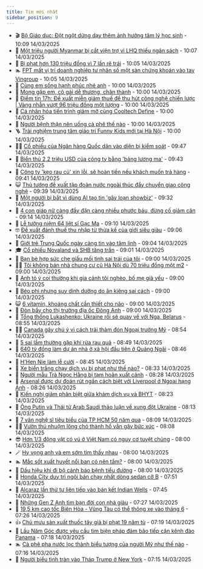 ```yaml
---
title: Tim mới nhất
sidebar_position: 9
---
```


<!-- vnexpress-tin-moi-nhat:START -->
- 🎬 [Bộ Giáo dục: Đột ngột dừng dạy thêm ảnh hưởng tâm lý học sinh](https://vnexpress.net/bo-giao-duc-dot-ngot-dung-day-them-anh-huong-tam-ly-hoc-sinh-4861442.html) - 10:09 14/03/2025
- 🐎 [Một triệu người Myanmar bị cắt viện trợ vì LHQ thiếu ngân sách](https://vnexpress.net/mot-trieu-nguoi-myanmar-bi-cat-vien-tro-vi-lhq-thieu-ngan-sach-4861441.html) - 10:07 14/03/2025
- 🦍 [Bị phạt hơn 130 triệu đồng vì 7 lần rẽ trái](https://vnexpress.net/bi-phat-hon-130-trieu-dong-vi-7-lan-re-trai-4861418.html) - 10:05 14/03/2025
- 🏊 [FPT mất vị trí doanh nghiệp tư nhân số một sàn chứng khoán vào tay Vingroup](https://vnexpress.net/fpt-mat-vi-tri-doanh-nghiep-tu-nhan-so-mot-san-chung-khoan-vao-tay-vingroup-4861440.html) - 10:05 14/03/2025
- 🎊 [Cùng em sống hạnh phúc nhé anh](https://vnexpress.net/cung-em-song-hanh-phuc-nhe-anh-4861036.html) - 10:00 14/03/2025
- 🎃 [Mong gặp em, cô gái dễ thương, chân thành](https://vnexpress.net/mong-gap-em-co-gai-de-thuong-chan-thanh-4861035.html) - 10:00 14/03/2025
- 🧰 [Điểm tin 17h: Đề xuất miễn giảm thuế để thu hút công nghệ chiến lược | Vàng nhẫn vượt 96 triệu đồng một lượng](https://vnexpress.net/diem-tin-17h-de-xuat-mien-giam-thue-de-thu-hut-cong-nghe-chien-luoc-vang-nhan-vuot-96-trieu-dong-mot-luong-4861457.html) - 10:00 14/03/2025
- 🔭 [Cá nhân hóa tiến trình giảm mỡ cùng Cooltech Define](https://vnexpress.net/ca-nhan-hoa-tien-trinh-giam-mo-cung-cooltech-define-4861406.html) - 10:00 14/03/2025
- 🫶 [Người bệnh thận nên uống cà phê thế nào](https://vnexpress.net/nguoi-benh-than-nen-uong-ca-phe-the-nao-4861394.html) - 10:00 14/03/2025
- 🪜 [Trải nghiệm trung tâm giáo trí Funny Kids mới tại Hà Nội](https://vnexpress.net/trai-nghiem-trung-tam-giao-tri-funny-kids-moi-tai-ha-noi-4860880.html) - 10:00 14/03/2025
- 👨‍🏫 [Cổ phiếu của Ngân hàng Quốc dân vào diện bị kiểm soát](https://vnexpress.net/co-phieu-cua-ngan-hang-quoc-dan-vao-dien-bi-kiem-soat-4861449.html) - 09:47 14/03/2025
- 🎊 [Biển thủ 2,2 triệu USD của công ty bằng &#39;bảng lương ma&#39;](https://vnexpress.net/bien-thu-2-2-trieu-usd-cua-cong-ty-bang-bang-luong-ma-4861434.html) - 09:43 14/03/2025
- 🎊 [Công ty &#39;kẹo rau củ&#39; xin lỗi, sẽ hoàn tiền nếu khách muốn trả hàng](https://vnexpress.net/cong-ty-keo-rau-cu-xin-loi-se-hoan-tien-neu-khach-muon-tra-hang-4861402.html) - 09:41 14/03/2025
- 😺 [Thủ tướng đề xuất tập đoàn nước ngoài thúc đẩy chuyển giao công nghệ](https://vnexpress.net/thu-tuong-de-xuat-tap-doan-nuoc-ngoai-thuc-day-chuyen-giao-cong-nghe-4861408.html) - 09:39 14/03/2025
- 🐘 [Một người bị bắt vì dùng AI tạo tin &#39;gây loạn showbiz&#39;](https://vnexpress.net/mot-nguoi-bi-bat-vi-dung-ai-tao-tin-gay-loan-showbiz-4861371.html) - 09:32 14/03/2025
- 🌁 [4 con giáp nữ càng đầy đặn càng nhiều phước báu, đừng cố giảm cân](https://vnexpress.net/van-may-12-con-giap-con-giap-may-man-4-con-giap-nu-cang-day-dan-cang-nhieu-phuoc-bau-dung-co-giam-can-4860523.html) - 09:14 14/03/2025
- 🐲 [Lễ tưởng niệm 64 liệt sĩ Gạc Ma](https://vnexpress.net/le-tuong-niem-64-liet-si-gac-ma-4861314.html) - 09:10 14/03/2025
- 🤓 [Đề xuất đánh thuế thu nhập từ thừa kế của giới siêu giàu](https://vnexpress.net/de-xuat-danh-thue-thu-nhap-tu-thua-ke-cua-gioi-sieu-giau-4861403.html) - 09:06 14/03/2025
- 💪 [Giới trẻ Trung Quốc ngày càng tin vào tâm linh](https://vnexpress.net/gioi-tre-trung-quoc-ngay-cang-tin-vao-tam-linh-4860911.html) - 09:04 14/03/2025
- 🎓 [Cổ phiếu Novaland và SHB tăng trần](https://vnexpress.net/co-phieu-novaland-va-shb-tang-tran-4861420.html) - 09:01 14/03/2025
- 🫣 [Bạn bè hợp sức che giấu mối tình sai trái của tôi](https://vnexpress.net/ban-be-hop-suc-che-giau-moi-tinh-sai-trai-cua-toi-4861233.html) - 09:00 14/03/2025
- 🧑‍💻 [Tôi không bán nhà chung cư cũ Hà Nội dù 70 triệu đồng một m2](https://vnexpress.net/toi-khong-ban-tap-the-cu-ha-noi-du-co-nguoi-tra-70-trieu-dong-mot-m2-4861368.html) - 09:00 14/03/2025
- 🐲 [Anh tỏ ý coi thường khi gia cảnh tôi nghèo, bố mẹ già yếu](https://vnexpress.net/anh-to-y-coi-thuong-khi-gia-canh-toi-ngheo-bo-me-gia-yeu-4859540.html) - 09:00 14/03/2025
- 🌝 [Béo phì nhưng suy dinh dưỡng do ăn kiêng sai cách](https://vnexpress.net/beo-phi-nhung-suy-dinh-duong-do-an-kieng-sai-cach-4861383.html) - 09:00 14/03/2025
- 😺 [6 vitamin, khoáng chất cần thiết cho não](https://vnexpress.net/6-vitamin-khoang-chat-can-thiet-cho-nao-4861219.html) - 09:00 14/03/2025
- 🐎 [Đòn bẩy cho thị trường địa ốc Đông Anh](https://vnexpress.net/don-bay-cho-thi-truong-dia-oc-dong-anh-4860964.html) - 09:00 14/03/2025
- 🎡 [Tổng thống Lukashenko: Ukraine rồi sẽ quay về với Nga, Belarus](https://vnexpress.net/tong-thong-lukashenko-ukraine-roi-se-quay-ve-voi-nga-belarus-4861330.html) - 08:55 14/03/2025
- 👨‍🏫 [Canada gây chú ý vì cách trải thảm đón Ngoại trưởng Mỹ](https://vnexpress.net/canada-gay-chu-y-vi-cach-trai-tham-don-ngoai-truong-my-4861356.html) - 08:54 14/03/2025
- 🦆 [5 sai lầm thường gặp khi rửa rau quả](https://vnexpress.net/5-sai-lam-thuong-gap-khi-rua-rau-qua-4860989.html) - 08:49 14/03/2025
- 🚦 [640 tỷ đồng làm dự án nhà ở xã hội đầu tiên ở Quảng Ngãi](https://vnexpress.net/640-ty-dong-lam-du-an-nha-o-xa-hoi-dau-tien-o-quang-ngai-4861405.html) - 08:46 14/03/2025
- 💫 [H&#39;Hen Nie làm lễ cưới](https://vnexpress.net/h-hen-nie-lam-le-cuoi-4861382.html) - 08:45 14/03/2025
- 🎉 [Xe biển trắng chạy dịch vụ bị phạt như thế nào?](https://vnexpress.net/xe-bien-trang-chay-dich-vu-bi-phat-nhu-the-nao-4861365.html) - 08:33 14/03/2025
- 🌋 [Người mẫu Trà Ngọc Hằng bị tạm hoãn xuất cảnh](https://vnexpress.net/nguoi-mau-tra-ngoc-hang-bi-tam-hoan-xuat-canh-4861399.html) - 08:28 14/03/2025
- 🤖 [Arsenal được dự đoán rút ngắn cách biệt với Liverpool ở Ngoại hạng Anh](https://vnexpress.net/arsenal-duoc-du-doan-rut-ngan-cach-biet-voi-liverpool-o-ngoai-hang-anh-4861300.html) - 08:26 14/03/2025
- 🦏 [Kiến nghị giảm phân biệt giữa khám dịch vụ và BHYT](https://vnexpress.net/kien-nghi-giam-phan-biet-giua-kham-dich-vu-va-bhyt-4861049.html) - 08:23 14/03/2025
- 🦩 [Ông Putin và Thái tử Arab Saudi thảo luận về xung đột Ukraine](https://vnexpress.net/ong-putin-va-thai-tu-arab-saudi-thao-luan-ve-xung-dot-ukraine-4861373.html) - 08:13 14/03/2025
- 👺 [7 văn nghệ sĩ tiêu biểu của TP HCM 50 năm qua](https://vnexpress.net/7-van-nghe-si-tieu-bieu-cua-tp-hcm-50-nam-qua-4860996.html) - 08:09 14/03/2025
- 🧑‍🏫 [Vườn thú nhuộm lông chó thành hổ vằn gây bức xúc](https://vnexpress.net/vuon-thu-nhuom-long-cho-thanh-ho-van-gay-buc-xuc-4861343.html) - 08:08 14/03/2025
- 😎 [Hơn 1/3 động vật có vú ở Việt Nam có nguy cơ tuyệt chủng](https://vnexpress.net/hon-1-3-dong-vat-co-vu-o-viet-nam-co-nguy-co-tuyet-chung-4861366.html) - 08:00 14/03/2025
- 🪄 [Hy vọng anh và em sớm tìm thấy nhau](https://vnexpress.net/hy-vong-anh-va-em-som-tim-thay-nhau-4861039.html) - 08:00 14/03/2025
- 🏊 [Mắc sốt xuất huyết nổi ban có nên tắm?](https://vnexpress.net/mac-sot-xuat-huyet-noi-ban-co-nen-tam-4861344.html) - 08:00 14/03/2025
- 💃 [Dấu hiệu khi đi bộ cảnh báo bệnh tiểu đường](https://vnexpress.net/dau-hieu-khi-di-bo-canh-bao-benh-tieu-duong-4861192.html) - 08:00 14/03/2025
- 🦆 [Honda City duy trì ngôi bán chạy nhất dòng sedan cỡ B](https://vnexpress.net/honda-city-duy-tri-ngoi-ban-chay-nhat-dong-sedan-co-b-4861334.html) - 07:51 14/03/2025
- 🎊 [Alcaraz lần thứ tư liên tiếp vào bán kết Indian Wells](https://vnexpress.net/alcaraz-lan-thu-tu-lien-tiep-vao-ban-ket-indian-wells-4861375.html) - 07:45 14/03/2025
- 👺 [Những Gen Z Anh tìm bạn đời con nhà giàu](https://vnexpress.net/nhung-gen-z-anh-tim-ban-doi-con-nha-giau-4861124.html) - 07:27 14/03/2025
- 🎡 [19,5 km cao tốc Biên Hòa - Vũng Tàu có thể thông xe vào tháng 6](https://vnexpress.net/19-5-km-cao-toc-bien-hoa-vung-tau-co-the-thong-xe-vao-thang-6-4861282.html) - 07:26 14/03/2025
- 👍 [Chủ mưu sản xuất thuốc tây giả bị phạt 19 năm tù](https://vnexpress.net/chu-muu-san-xuat-thuoc-tay-gia-bi-phat-19-nam-tu-4861327.html) - 07:19 14/03/2025
- 🐎 [Lầu Năm Góc được yêu cầu tìm biện pháp đảm bảo tiếp cận kênh đào Panama](https://vnexpress.net/lau-nam-goc-duoc-yeu-cau-tim-bien-phap-dam-bao-tiep-can-kenh-dao-panama-4861105.html) - 07:18 14/03/2025
- 🏊 [Cà phê pha nước lọc thành biểu tượng của người Mỹ như thế nào](https://vnexpress.net/ca-phe-pha-nuoc-loc-thanh-bieu-tuong-cua-nguoi-my-nhu-the-nao-4861227.html) - 07:16 14/03/2025
- 🦩 [Người biểu tình tràn vào Tháp Trump ở New York](https://vnexpress.net/nguoi-bieu-tinh-tran-vao-thap-trump-o-new-york-4861287.html) - 07:15 14/03/2025<!-- vnexpress-tin-moi-nhat:END -->
